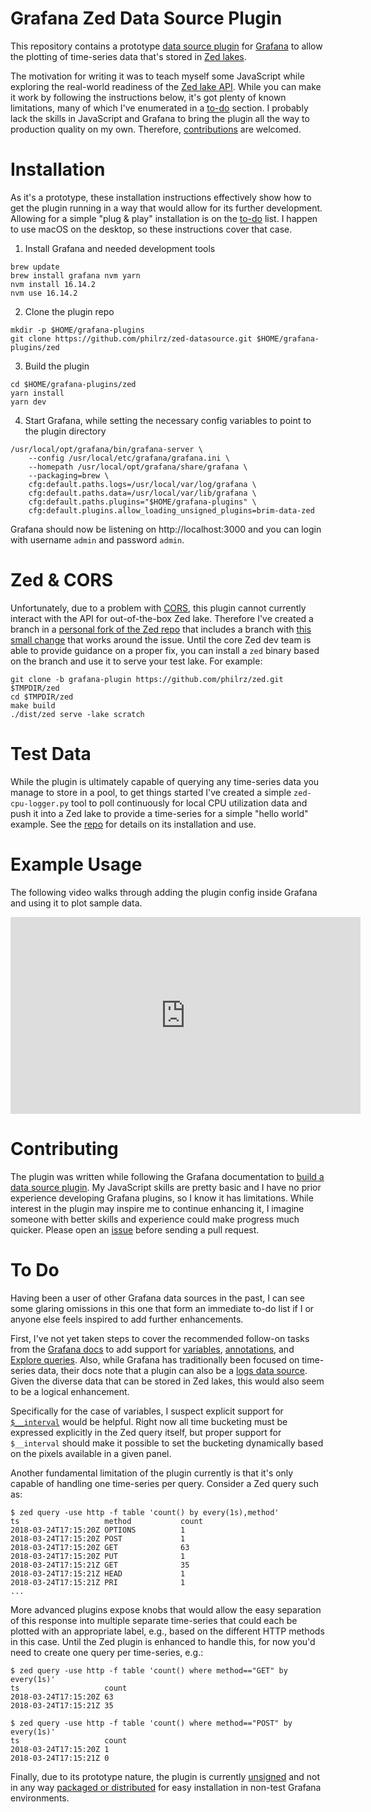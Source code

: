 # Grafana Zed Data Source Plugin

This repository contains a prototype [data source plugin](https://grafana.com/grafana/plugins/?type=datasource)
for [Grafana](https://grafana.com/) to allow the plotting of time-series data
that's stored in [Zed lakes](https://zed.brimdata.io/docs/commands/zed/).

The motivation for writing it was to teach myself some JavaScript while
exploring the real-world readiness of the [Zed lake API](https://zed.brimdata.io/docs/lake/api/).
While you can make it work by following the instructions below, it's got plenty
of known limitations, many of which I've enumerated in a [to-do](#to-do)
section. I probably lack the skills in JavaScript and Grafana to bring the
plugin all the way to production quality on my own. Therefore,
[contributions](#contributing) are welcomed.

# Installation

As it's a prototype, these installation instructions effectively show how to
get the plugin running in a way that would allow for its further development.
Allowing for a simple "plug & play" installation is on the [to-do](#to-do) list.
I happen to use macOS on the desktop, so these instructions cover that case.

1. Install Grafana and needed development tools

```
brew update
brew install grafana nvm yarn
nvm install 16.14.2
nvm use 16.14.2
```

2. Clone the plugin repo 

```
mkdir -p $HOME/grafana-plugins
git clone https://github.com/philrz/zed-datasource.git $HOME/grafana-plugins/zed
```

3. Build the plugin

```
cd $HOME/grafana-plugins/zed
yarn install
yarn dev
```

4. Start Grafana, while setting the necessary config variables to point to the
plugin directory

```
/usr/local/opt/grafana/bin/grafana-server \
    --config /usr/local/etc/grafana/grafana.ini \
    --homepath /usr/local/opt/grafana/share/grafana \
    --packaging=brew \
    cfg:default.paths.logs=/usr/local/var/log/grafana \
    cfg:default.paths.data=/usr/local/var/lib/grafana \
    cfg:default.paths.plugins="$HOME/grafana-plugins" \
    cfg:default.plugins.allow_loading_unsigned_plugins=brim-data-zed
```

Grafana should now be listening on http://localhost:3000 and you can login with
username `admin` and password `admin`.

# Zed & CORS

Unfortunately, due to a problem with [CORS](https://developer.mozilla.org/en-US/docs/Web/HTTP/CORS),
this plugin cannot currently interact with the API for out-of-the-box Zed lake.
Therefore I've created a branch in a [personal fork of the Zed repo](https://github.com/philrz/zed)
that includes a branch with [this small change](https://github.com/philrz/zed/commit/15b6f82341177e219e534f0359b8116895ca3e1c)
that works around the issue. Until the core Zed dev team is able to provide
guidance on a proper fix, you can install a `zed` binary based on the branch
and use it to serve your test lake. For example:

```
git clone -b grafana-plugin https://github.com/philrz/zed.git $TMPDIR/zed
cd $TMPDIR/zed
make build
./dist/zed serve -lake scratch
```

# Test Data

While the plugin is ultimately capable of querying any time-series data you
manage to store in a pool, to get things started I've created a simple
`zed-cpu-logger.py` tool to poll continuously for local CPU utilization data
and push it into a Zed lake to provide a time-series for a simple "hello world"
example. See the [repo](https://github.com/philrz/zed-cpu-logger) for details
on its installation and use.

# Example Usage

The following video walks through adding the plugin config inside Grafana and
using it to plot sample data.

<iframe width="560" height="315" src="https://www.youtube.com/embed/U_yZ0VZB7e8" title="YouTube video player" frameborder="0" allow="accelerometer; autoplay; clipboard-write; encrypted-media; gyroscope; picture-in-picture" allowfullscreen></iframe>

# Contributing

The plugin was written while following the Grafana documentation to
[build a data source plugin](https://grafana.com/tutorials/build-a-data-source-plugin/).
My JavaScript skills are pretty basic and I have no prior experience developing
Grafana plugins, so I know it has limitations. While interest in the plugin may
inspire me to continue enhancing it, I imagine someone with better skills and
experience could make progress much quicker. Please open an
[issue](https://github.com/philrz/zed-datasource/issues) before sending a pull
request.

# To Do

Having been a user of other Grafana data sources in the past, I can see some
glaring omissions in this one that form an immediate to-do list if I or anyone
else feels inspired to add further enhancements.

First, I've not yet taken steps to cover the recommended follow-on tasks from
the [Grafana docs](https://grafana.com/tutorials/build-a-data-source-plugin/)
to add support for [variables](https://grafana.com/docs/grafana/latest/developers/plugins/add-support-for-variables/),
[annotations](https://grafana.com/docs/grafana/latest/developers/plugins/add-support-for-annotations/),
and [Explore queries](https://grafana.com/docs/grafana/latest/developers/plugins/add-support-for-explore-queries/).
Also, while Grafana has traditionally been focused on time-series data, their
docs note that a plugin can also be a [logs data source](https://grafana.com/docs/grafana/latest/developers/plugins/build-a-logs-data-source-plugin/). Given
the diverse data that can be stored in Zed lakes, this would also seem to be a
logical enhancement.

Specifically for the case of variables, I suspect explicit support for
[`$__interval`](https://grafana.com/docs/grafana/latest/variables/variable-types/global-variables/#__interval)
would be helpful. Right now all time bucketing must be expressed explicitly
in the Zed query itself, but proper support for `$__interval` should make it
possible to set the bucketing dynamically based on the pixels available in a
given panel.

Another fundamental limitation of the plugin currently is that it's only
capable of handling one time-series per query. Consider a Zed query such as:

```
$ zed query -use http -f table 'count() by every(1s),method'
ts                   method           count
2018-03-24T17:15:20Z OPTIONS          1
2018-03-24T17:15:20Z POST             1
2018-03-24T17:15:20Z GET              63
2018-03-24T17:15:20Z PUT              1
2018-03-24T17:15:21Z GET              35
2018-03-24T17:15:21Z HEAD             1
2018-03-24T17:15:21Z PRI              1
...
```

More advanced plugins expose knobs that would allow the easy separation of this
response into multiple separate time-series that could each be plotted with an
appropriate label, e.g., based on the different HTTP methods in this case.
Until the Zed plugin is enhanced to handle this, for now you'd need to create
one query per time-series, e.g.:

```
$ zed query -use http -f table 'count() where method=="GET" by every(1s)'
ts                   count
2018-03-24T17:15:20Z 63
2018-03-24T17:15:21Z 35

$ zed query -use http -f table 'count() where method=="POST" by every(1s)'
ts                   count
2018-03-24T17:15:20Z 1
2018-03-24T17:15:21Z 0
```

Finally, due to its prototype nature, the plugin is currently
[unsigned](https://grafana.com/docs/grafana/latest/developers/plugins/sign-a-plugin/)
and not in any way [packaged or distributed](https://grafana.com/docs/grafana/latest/developers/plugins/package-a-plugin/) for easy installation in non-test
Grafana environments.
